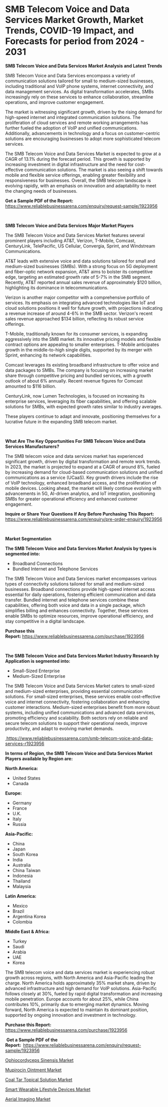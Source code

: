 <p><h1>SMB Telecom Voice and Data Services Market Growth, Market Trends, COVID-19 Impact, and Forecasts for period from 2024 - 2031</h1></p><p><strong>SMB Telecom Voice and Data Services Market Analysis and Latest Trends</strong></p>
<p><p>SMB Telecom Voice and Data Services encompass a variety of communication solutions tailored for small to medium-sized businesses, including traditional and VoIP phone systems, internet connectivity, and data management services. As digital transformation accelerates, SMBs increasingly rely on these services to enhance collaboration, streamline operations, and improve customer engagement.</p><p>The market is witnessing significant growth, driven by the rising demand for high-speed internet and integrated communication solutions. The proliferation of cloud services and remote working arrangements has further fueled the adoption of VoIP and unified communications. Additionally, advancements in technology and a focus on customer-centric solutions are encouraging businesses to adopt more sophisticated telecom services.</p><p>The SMB Telecom Voice and Data Services Market is expected to grow at a CAGR of 13.1% during the forecast period. This growth is supported by increasing investment in digital infrastructure and the need for cost-effective communication solutions. The market is also seeing a shift towards mobile and flexible service offerings, enabling greater flexibility and responsiveness for businesses. Overall, the SMB telecom landscape is evolving rapidly, with an emphasis on innovation and adaptability to meet the changing needs of businesses.</p></p>
<p><strong>Get a Sample PDF of the Report:&nbsp;</strong> <a href="https://www.reliablebusinessarena.com/enquiry/request-sample/1923956?utm_campaign=1583&utm_medium=2&utm_source=Github&utm_content=ia&utm_term=24102024&utm_id=smb-telecom-voice-and-data-services">https://www.reliablebusinessarena.com/enquiry/request-sample/1923956</a></p>
<p>&nbsp;</p>
<p><strong>SMB Telecom Voice and Data Services Major Market Players</strong></p>
<p><p>The SMB Telecom Voice and Data Services Market features several prominent players including AT&T, Verizon, T-Mobile, Comcast, CenturyLink, TelePacific, US Cellular, Convergia, Sprint, and Windstream Communications. </p><p>AT&T leads with extensive voice and data solutions tailored for small and medium-sized businesses (SMBs). With a strong focus on 5G deployment and fiber-optic network expansion, AT&T aims to bolster its competitive edge, targeting an estimated growth rate of 5-7% in the SMB segment. Recently, AT&T reported annual sales revenue of approximately $120 billion, highlighting its dominance in telecommunications.</p><p>Verizon is another major competitor with a comprehensive portfolio of services. Its emphasis on integrating advanced technologies like IoT and cloud solutions positions it well for future growth, with projections indicating a revenue increase of around 4-6% in the SMB sector. Verizon's recent sales revenue approached $134 billion, reflecting its robust service offerings.</p><p>T-Mobile, traditionally known for its consumer services, is expanding aggressively into the SMB market. Its innovative pricing models and flexible contract options are appealing to smaller enterprises. T-Mobile anticipates growth in the middle-to-high single digits, supported by its merger with Sprint, enhancing its network capabilities.</p><p>Comcast leverages its existing broadband infrastructure to offer voice and data packages to SMBs. The company is focusing on increasing market share through competitive pricing and bundled services, with a growth outlook of about 6% annually. Recent revenue figures for Comcast amounted to $116 billion.</p><p>CenturyLink, now Lumen Technologies, is focused on increasing its enterprise services, leveraging its fiber capabilities, and offering scalable solutions for SMBs, with expected growth rates similar to industry averages.</p><p>These players continue to adapt and innovate, positioning themselves for a lucrative future in the expanding SMB telecom market.</p></p>
<p>&nbsp;</p>
<p><strong>What Are The Key Opportunities For SMB Telecom Voice and Data Services Manufacturers?</strong></p>
<p><p>The SMB telecom voice and data services market has experienced significant growth, driven by digital transformation and remote work trends. In 2023, the market is projected to expand at a CAGR of around 8%, fueled by increasing demand for cloud-based communication solutions and unified communications as a service (UCaaS). Key growth drivers include the rise of VoIP technology, enhanced broadband access, and the proliferation of mobile devices. Looking ahead, the market will likely continue evolving with advancements in 5G, AI-driven analytics, and IoT integration, positioning SMBs for greater operational efficiency and enhanced customer engagement.</p></p>
<p><strong>Inquire or Share Your Questions If Any Before Purchasing This Report:</strong> <a href="https://www.reliablebusinessarena.com/enquiry/pre-order-enquiry/1923956?utm_campaign=1583&utm_medium=2&utm_source=Github&utm_content=ia&utm_term=24102024&utm_id=smb-telecom-voice-and-data-services">https://www.reliablebusinessarena.com/enquiry/pre-order-enquiry/1923956</a></p>
<p>&nbsp;</p>
<p><strong>Market Segmentation</strong></p>
<p><strong>The SMB Telecom Voice and Data Services Market Analysis by types is segmented into:</strong></p>
<p><ul><li>Broadband Connections</li><li>Bundled Internet and Telephone Services</li></ul></p>
<p><p>The SMB Telecom Voice and Data Services market encompasses various types of connectivity solutions tailored for small and medium-sized businesses. Broadband connections provide high-speed internet access essential for daily operations, fostering efficient communication and data transfer. Bundled internet and telephone services combine these capabilities, offering both voice and data in a single package, which simplifies billing and enhances connectivity. Together, these services enable SMBs to optimize resources, improve operational efficiency, and stay competitive in a digital landscape.</p></p>
<p><strong>Purchase this Report:&nbsp;</strong><a href="https://www.reliablebusinessarena.com/purchase/1923956?utm_campaign=1583&utm_medium=2&utm_source=Github&utm_content=ia&utm_term=24102024&utm_id=smb-telecom-voice-and-data-services">https://www.reliablebusinessarena.com/purchase/1923956</a></p>
<p>&nbsp;</p>
<p><strong>The SMB Telecom Voice and Data Services Market Industry Research by Application is segmented into:</strong></p>
<p><ul><li>Small-Sized Enterprise</li><li>Medium-Sized Enterprise</li></ul></p>
<p><p>The SMB Telecom Voice and Data Services Market caters to small-sized and medium-sized enterprises, providing essential communication solutions. For small-sized enterprises, these services enable cost-effective voice and internet connectivity, fostering collaboration and enhancing customer interactions. Medium-sized enterprises benefit from more robust systems, including unified communications and advanced data services, promoting efficiency and scalability. Both sectors rely on reliable and secure telecom solutions to support their operational needs, improve productivity, and adapt to evolving market demands.</p></p>
<p><a href="https://www.reliablebusinessarena.com/smb-telecom-voice-and-data-services-r1923956?utm_campaign=1583&utm_medium=2&utm_source=Github&utm_content=ia&utm_term=24102024&utm_id=smb-telecom-voice-and-data-services">&nbsp;https://www.reliablebusinessarena.com/smb-telecom-voice-and-data-services-r1923956</a></p>
<p><strong>In terms of Region, the SMB Telecom Voice and Data Services Market Players available by Region are:</strong></p>
<p>
    <p> <strong> North America: </strong>
        <ul>
            <li>United States</li>
            <li>Canada</li>
        </ul>
        </p> 
    <p> <strong> Europe: </strong>
        <ul>
            <li>Germany</li>
            <li>France</li>
            <li>U.K.</li>
            <li>Italy</li>
            <li>Russia</li>
        </ul>
        </p> 
    <p> <strong> Asia-Pacific: </strong>
        <ul>
            <li>China</li>
            <li>Japan</li>
            <li>South Korea</li>
            <li>India</li>
            <li>Australia</li>
            <li>China Taiwan</li>
            <li>Indonesia</li>
            <li>Thailand</li>
            <li>Malaysia</li>
        </ul>
        </p> 
    <p> <strong> Latin America: </strong>
        <ul>
            <li>Mexico</li>
            <li>Brazil</li>
            <li>Argentina Korea</li>
            <li>Colombia</li>
        </ul>
        </p> 
    <p> <strong> Middle East & Africa: </strong>
        <ul>
            <li>Turkey</li>
            <li>Saudi</li>
            <li>Arabia</li>
            <li>UAE</li>
            <li>Korea</li>
        </ul>
    </p>
    </p>
<p><p>The SMB telecom voice and data services market is experiencing robust growth across regions, with North America and Asia-Pacific leading the charge. North America holds approximately 35% market share, driven by advanced infrastructure and high demand for VoIP solutions. Asia-Pacific follows closely at 30%, fueled by rapid digital transformation and increasing mobile penetration. Europe accounts for about 25%, while China contributes 10%, primarily due to emerging market dynamics. Moving forward, North America is expected to maintain its dominant position, supported by ongoing innovation and investment in technology.</p></p>
<p><strong>Purchase this Report: </strong><a href="https://www.reliablebusinessarena.com/purchase/1923956?utm_campaign=1583&utm_medium=2&utm_source=Github&utm_content=ia&utm_term=24102024&utm_id=smb-telecom-voice-and-data-services">https://www.reliablebusinessarena.com/purchase/1923956</a></p>
<p>&nbsp;<strong>Get a Sample PDF of the Report:&nbsp;&nbsp;</strong><a href="https://www.reliablebusinessarena.com/enquiry/request-sample/1923956?utm_campaign=1583&utm_medium=2&utm_source=Github&utm_content=ia&utm_term=24102024&utm_id=smb-telecom-voice-and-data-services">https://www.reliablebusinessarena.com/enquiry/request-sample/1923956</a></p>
<p><strong></strong></p>
<p><p><a href="https://www.linkedin.com/pulse/ophiocordyceps-sinensis-market-industry-trends-forecast-period-bhqyf?utm_campaign=1583&utm_medium=2&utm_source=Github&utm_content=ia&utm_term=24102024&utm_id=smb-telecom-voice-and-data-services">Ophiocordyceps Sinensis Market</a></p><p><a href="https://www.linkedin.com/pulse/investing-mupirocin-ointment-market-trends-leading-products-jurpf?utm_campaign=1583&utm_medium=2&utm_source=Github&utm_content=ia&utm_term=24102024&utm_id=smb-telecom-voice-and-data-services">Mupirocin Ointment Market</a></p><p><a href="https://www.linkedin.com/pulse/investment-opportunities-coal-tar-topical-solution-sector-risk-jlodf?utm_campaign=1583&utm_medium=2&utm_source=Github&utm_content=ia&utm_term=24102024&utm_id=smb-telecom-voice-and-data-services">Coal Tar Topical Solution Market</a></p><p><a href="https://github.com/MoonZANDRA/Market-Research-Report-List-1/blob/main/smart-wearable-lifestyle-devices-market.md?utm_campaign=1583&utm_medium=2&utm_source=Github&utm_content=ia&utm_term=24102024&utm_id=smb-telecom-voice-and-data-services">Smart Wearable Lifestyle Devices Market</a></p><p><a href="https://www.linkedin.com/pulse/aerial-imaging-market-global-regional-analysis-focus-end-8qjqf?utm_campaign=1583&utm_medium=2&utm_source=Github&utm_content=ia&utm_term=24102024&utm_id=smb-telecom-voice-and-data-services">Aerial Imaging Market</a></p></p>